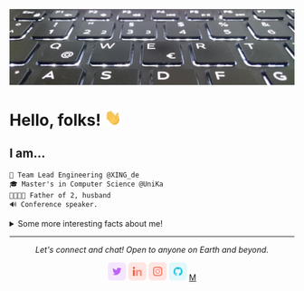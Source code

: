 ![Header](https://raw.githubusercontent.com/ToBeHH/ToBeHH/master/banner.jpg "Header")


# Hello, folks! <img src="https://raw.githubusercontent.com/ToBeHH/ToBeHH/master/wave.gif" width="30px">

## I am...
```
🔨 Team Lead Engineering @XING_de
🎓 Master's in Computer Science @UniKa
👨‍👩‍👧‍👦 Father of 2, husband
🔊 Conference speaker.
```

<details>
  <summary>Some more interesting facts about me!</summary>
  <br>
  - My last talk was at the Ruby Unconf 2019 in Hamburg (Corona, you know...) <a href="https://www.youtube.com/watch?v=JHY3EstvTkM" target="_new">about 4 key metrics</a>.
  
  - [Here is a list of talks and tutorials, I find interesting for software developers](https://youtube.com/playlist?list=PLshvkEegP_RKbVyP-GXbph_vAiIZqDtWK)

  - I love photography, check them out on **[My Instagram](https://www.instagram.com/schulzhess/)**.

  - Although being teamlead, I still love to code, but doing this as a private person. [Currently developing an app in Flutter ⭐️](https://www.triple-x.info/en/app-2/).

  - Actively doing social activities, e.g. [building websites](https://www.triple-x.info) or at [Rotary](https://www.maritime-motion.de/).
  
  - If you want to do me a favor, [buy me something on Amazon 🤩](https://www.amazon.de/hz/wishlist/ls/2XB7TSTPZ3OX5).

<!-- ![Top Langs](https://github-readme-stats.vercel.app/api/top-langs/?username=ToBeHH&hide=css,scss) -->
![My github stats](https://github-readme-stats.vercel.app/api?username=ToBeHH&show_icons=true)

</details>


<hr>
<p align="center">
  <i>Let's connect and chat! Open to anyone on Earth and beyond.</i>
</p>
<p align="center">
    <a href="https://twitter.com/ToBe_HH" alt="Twitter"><img src="https://raw.githubusercontent.com/ToBeHH/ToBeHH/master/twitter.png"></a>
    <a href="https://www.linkedin.com/in/schulzhess/" alt="Linkedin"><img src="https://raw.githubusercontent.com/ToBeHH/ToBeHH/master/linkedin.png"></a>
    <a href="https://www.instagram.com/schulzhess/" alt="Instagram"><img src="https://raw.githubusercontent.com/ToBeHH/ToBeHH/master/insta.png"></a>
    <a href="https://github.com/ToBeHH" alt="GitHub"><img src="https://raw.githubusercontent.com/ToBeHH/ToBeHH/master/github.png"></a>
    <a rel="me" href="https://norden.social/@ToBe_HH" alt="Mastodon">M</a>
</p>

